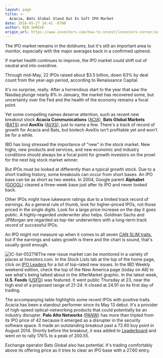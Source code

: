 ```yaml
---
layout: page
title: >-
  Acacia, Bats Global Stand Out In Soft IPO Market
date: 2016-05-27 16:41 -0700
author: KEN SHREVE
origin_url: https://www.investors.com/how-to-invest/investors-corner/acacia-bats-global-stand-out-in-soft-ipo-market
---
```





The IPO market remains in the doldrums, but it's still an important area to monitor, especially with the major averages back in a confirmed uptrend.


If market health continues to improve, the IPO market could shift out of neutral and into overdrive.


Through mid-May, 22 IPOs raised about \$3.5 billion, down 63% by deal count from the year-ago period, according to Renaissance Capital.


It's no surprise, really. After a horrendous start to the year that saw the Nasdaq plunge nearly 8% in January, the market has recovered some, but uncertainty over the Fed and the health of the economy remains a focal point.


Yet some compelling names deserve attention, such as recent new breakout stock **Acacia Communications** ([ACIA](https://research.investors.com/quote.aspx?symbol=ACIA)), **Bats Global Markets** ([BATS](https://research.investors.com/quote.aspx?symbol=BATS)) and **AveXis** ([AVXS](https://research.investors.com/quote.aspx?symbol=AVXS)), just to name a few. There's a track of record of growth for Acacia and Bats, but biotech AveXis isn't profitable yet and won't be for a while.


IBD has long stressed the importance of "new" in the stock market. New highs, new products and services, and new economic and industry conditions should always be a focal point for growth investors on the prowl for the next big stock market winner.


But IPOs must be looked at differently than a typical growth stock. Due to a short trading history, some breakouts can occur from short bases. An IPO base can be as short as two weeks. In 2004, Google parent **Alphabet** ([GOOGL](https://research.investors.com/quote.aspx?symbol=GOOGL)) cleared a three-week base just after its IPO and never looked back.


Other IPOs might have lukewarm ratings due to a limited track record of earnings. As a general rule of thumb, look for higher-priced IPOs, not those priced in the single digits. Look for a large price increase on the day it goes public. A highly-regarded underwriter also helps. Goldman Sachs and JPMorgan are regarded as top-tier underwriters with a long-term track record of successful IPOs.


An IPO might not measure up when it comes to all seven [CAN SLIM traits](http://education.investors.com/courselandingpage.aspx?id=735749), but if the earnings and sales growth is there and the chart is sound, that's usually good enough.


![IC-list-052716](https://www.investors.com/wp-content/uploads/2016/05/IC-list-052716-239x300.jpg)The new-issue market can be monitored in a variety of places at Investors.com. In the Stock Lists tab at the top of the home page, click on [IPO Leaders](http://research.investors.com/stock-lists/ipo-leaders/) for a list of top-rated new issues. In the IBD Weekly weekend edition, check the top of the New America page (today on A6) to see what's being talked about in the AfterMarket graphic. In the latest week, **U.S. Foods** ([USFD](https://research.investors.com/quote.aspx?symbol=USFD)) was featured. It went public Thursday at 23, near the high end of a proposed range of 21-24. It closed at 24.91 on its first day of trading.


The accompanying table highlights some recent IPOs with positive traits. Acacia has been a standout performer since its May 13 debut. It's a provider of high-speed optical-networking products that could potentially be an industry disrupter. **Palo Alto Networks** ([PANW](https://research.investors.com/quote.aspx?symbol=PANW)) has more than tripled from its IPO price of 42 because it emerged as a disrupter in the security software space. It made an outstanding breakout past a 72.60 buy point in August 2014. Shortly before the breakout, it was added to [Leaderboard](https://leaderboard.investors.com/leaderboard/leaders/default.aspx) and went on to rally 176% to a peak of 200.55.


Exchange operator Bats Global also has potential. It's trading comfortably above its offering price as it tries to clear an IPO base with a 27.60 entry.




